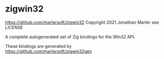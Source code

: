 # zigwin32

https://github.com/marlersoft/zigwin32
Copyright 2021 Jonathan Marler
see LICENSE

A complete autogenerated set of Zig bindings for the Win32 API.

These bindings are generated by https://github.com/marlersoft/zigwin32gen

